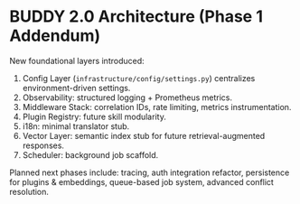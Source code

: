 # BUDDY 2.0 Architecture (Phase 1 Addendum)

New foundational layers introduced:

1. Config Layer (`infrastructure/config/settings.py`) centralizes environment-driven settings.
2. Observability: structured logging + Prometheus metrics.
3. Middleware Stack: correlation IDs, rate limiting, metrics instrumentation.
4. Plugin Registry: future skill modularity.
5. i18n: minimal translator stub.
6. Vector Layer: semantic index stub for future retrieval-augmented responses.
7. Scheduler: background job scaffold.

Planned next phases include: tracing, auth integration refactor, persistence for plugins & embeddings, queue-based job system, advanced conflict resolution.

